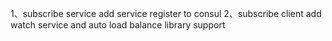 1、subscribe service add service register to consul
2、subscribe client add watch service and auto load balance library support